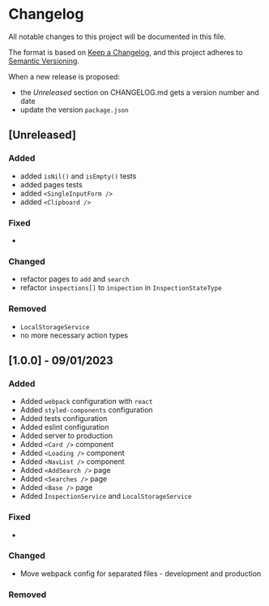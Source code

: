 # Changelog

All notable changes to this project will be documented in this file.

The format is based on [Keep a Changelog](https://keepachangelog.com/en/1.0.0/),
and this project adheres to [Semantic Versioning](https://semver.org/spec/v2.0.0.html).

When a new release is proposed:

- the _Unreleased_ section on CHANGELOG.md gets a version number and date
- update the version `package.json`

## [Unreleased]

### Added

- added `isNil()` and `isEmpty()` tests
- added pages tests
- added `<SingleInputForm />`
- added `<Clipboard />`

### Fixed

-

### Changed

- refactor pages to `add` and `search`
- refactor `inspections[]` to `ìnspection` in `InspectionStateType`

### Removed

- `LocalStorageService`
- no more necessary action types

## [1.0.0] - 09/01/2023
### Added

- Added `webpack` configuration with `react`
- Added `styled-components` configuration
- Added tests configuration
- Added eslint configuration
- Added server to production
- Added `<Card />` component
- Added `<Loading />` component
- Added `<NavList />` component
- Added `<AddSearch />` page
- Added `<Searches />` page
- Added `<Base />` page
- Added `ÌnspectionService` and `LocalStorageService`

### Fixed

-

### Changed

- Move webpack config for separated files - development and production

### Removed
